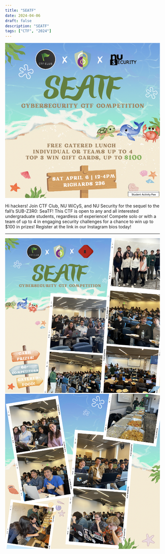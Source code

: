 ```yaml
---
title: "SEATF"
date: 2024-04-06
draft: false
description: "SEATF"
tags: ["CTF", "2024"]
---
```


![featured](featured.png)

Hi hackers! Join CTF Club, NU WiCyS, and NU Security for the sequel to the fall’s SUB-Z3R0: SeaTF! This CTF is open to any and all interested undergraduate students, regardless of experience! Compete solo or with a team of up to 4 in engaging security challenges for a chance to win up to $100 in prizes! Register at the link in our Instagram bios today!

---

![seatf](seatf1.png)
![seatf](seatf2.png)